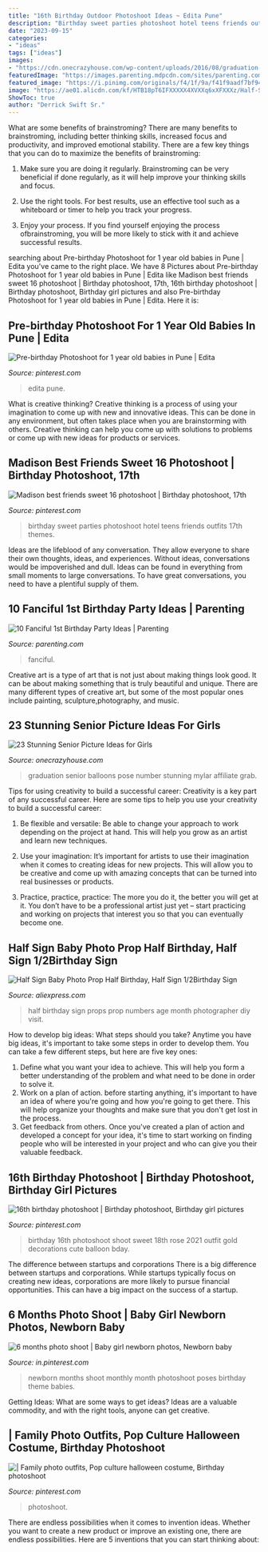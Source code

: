 ```yaml
---
title: "16th Birthday Outdoor Photoshoot Ideas ~ Edita Pune"
description: "Birthday sweet parties photoshoot hotel teens friends outfits 17th themes"
date: "2023-09-15"
categories:
- "ideas"
tags: ["ideas"]
images:
- "https://cdn.onecrazyhouse.com/wp-content/uploads/2016/08/graduation-year-balloons.jpg"
featuredImage: "https://images.parenting.mdpcdn.com/sites/parenting.com/files/styles/facebook_og_image/public/wild-one1_0.JPG?itok=5KRmVrFq"
featured_image: "https://i.pinimg.com/originals/f4/1f/9a/f41f9aadf7bf94a0edad9adeabaa21c3.jpg"
image: "https://ae01.alicdn.com/kf/HTB18pT6IFXXXXX4XVXXq6xXFXXXz/Half-Sign-Baby-Photo-Prop-Half-Birthday-Half-Sign-1-2Birthday-Sign-Age-Numbers-Photography-Props.jpg"
ShowToc: true
author: "Derrick Swift Sr."
---
```



What are some benefits of brainstroming?
There are many benefits to brainstroming, including better thinking skills, increased focus and productivity, and improved emotional stability. There are a few key things that you can do to maximize the benefits of brainstroming:
1. Make sure you are doing it regularly. Brainstroming can be very beneficial if done regularly, as it will help improve your thinking skills and focus.

2. Use the right tools. For best results, use an effective tool such as a whiteboard or timer to help you track your progress.

3. Enjoy your process. If you find yourself enjoying the process ofbrainstroming, you will be more likely to stick with it and achieve successful results.

	

		
searching about Pre-birthday Photoshoot for 1 year old babies in Pune | Edita you've came to the right place. We have 8 Pictures about Pre-birthday Photoshoot for 1 year old babies in Pune | Edita like Madison best friends sweet 16 photoshoot | Birthday photoshoot, 17th, 16th birthday photoshoot | Birthday photoshoot, Birthday girl pictures and also Pre-birthday Photoshoot for 1 year old babies in Pune | Edita. Here it is:
		
    
## Pre-birthday Photoshoot For 1 Year Old Babies In Pune | Edita

<img loading=lazy src="https://i.pinimg.com/736x/ef/1c/05/ef1c053c304c0a9982b242cec9aa94b5.jpg" onerror="this.onerror=null;this.src='https://tse1.mm.bing.net/th?id=OIP.UBH9dfHokDdIT1hkanzSSQHaLG&amp;pid=15.1';" alt="Pre-birthday Photoshoot for 1 year old babies in Pune | Edita">

_Source: pinterest.com_

>edita pune. 

	

What is creative thinking?
Creative thinking is a process of using your imagination to come up with new and innovative ideas. This can be done in any environment, but often takes place when you are brainstorming with others. Creative thinking can help you come up with solutions to problems or come up with new ideas for products or services.

    
## Madison Best Friends Sweet 16 Photoshoot | Birthday Photoshoot, 17th

<img loading=lazy src="https://i.pinimg.com/originals/f4/1f/9a/f41f9aadf7bf94a0edad9adeabaa21c3.jpg" onerror="this.onerror=null;this.src='https://tse4.mm.bing.net/th?id=OIP.VxjpxUVPkMCbXFUxFxbekwHaLH&amp;pid=15.1';" alt="Madison best friends sweet 16 photoshoot | Birthday photoshoot, 17th">

_Source: pinterest.com_

>birthday sweet parties photoshoot hotel teens friends outfits 17th themes. 

	

Ideas are the lifeblood of any conversation. They allow everyone to share their own thoughts, ideas, and experiences. Without ideas, conversations would be impoverished and dull. Ideas can be found in everything from small moments to large conversations. To have great conversations, you need to have a plentiful supply of them.

    
## 10 Fanciful 1st Birthday Party Ideas | Parenting

<img loading=lazy src="https://images.parenting.mdpcdn.com/sites/parenting.com/files/styles/facebook_og_image/public/wild-one1_0.JPG?itok=5KRmVrFq" onerror="this.onerror=null;this.src='https://tse2.mm.bing.net/th?id=OIP.VHMUfcl2NSmhBMDNAtQ_eAHaHa&amp;pid=15.1';" alt="10 Fanciful 1st Birthday Party Ideas | Parenting">

_Source: parenting.com_

>fanciful. 

	

Creative art is a type of art that is not just about making things look good. It can be about making something that is truly beautiful and unique. There are many different types of creative art, but some of the most popular ones include painting, sculpture,photography, and music.

    
## 23 Stunning Senior Picture Ideas For Girls

<img loading=lazy src="https://cdn.onecrazyhouse.com/wp-content/uploads/2016/08/graduation-year-balloons.jpg" onerror="this.onerror=null;this.src='https://tse3.mm.bing.net/th?id=OIP.GsYlh8brqS7vuw8jdkXRsAHaLH&amp;pid=15.1';" alt="23 Stunning Senior Picture Ideas for Girls">

_Source: onecrazyhouse.com_

>graduation senior balloons pose number stunning mylar affiliate grab. 

	

Tips for using creativity to build a successful career:
Creativity is a key part of any successful career. Here are some tips to help you use your creativity to build a successful career:
1. Be flexible and versatile: Be able to change your approach to work depending on the project at hand. This will help you grow as an artist and learn new techniques.

2. Use your imagination: It’s important for artists to use their imagination when it comes to creating ideas for new projects. This will allow you to be creative and come up with amazing concepts that can be turned into real businesses or products.

3. Practice, practice, practice: The more you do it, the better you will get at it. You don’t have to be a professional artist just yet – start practicing and working on projects that interest you so that you can eventually become one.


    
## Half Sign Baby Photo Prop Half Birthday, Half Sign 1/2Birthday Sign

<img loading=lazy src="https://ae01.alicdn.com/kf/HTB18pT6IFXXXXX4XVXXq6xXFXXXz/Half-Sign-Baby-Photo-Prop-Half-Birthday-Half-Sign-1-2Birthday-Sign-Age-Numbers-Photography-Props.jpg" onerror="this.onerror=null;this.src='https://tse3.mm.bing.net/th?id=OIP.EtEC0syyQEFjOjX12f5zdwHaLH&amp;pid=15.1';" alt="Half Sign Baby Photo Prop Half Birthday, Half Sign 1/2Birthday Sign">

_Source: aliexpress.com_

>half birthday sign props prop numbers age month photographer diy visit. 

	

How to develop big ideas: What steps should you take?
Anytime you have big ideas, it's important to take some steps in order to develop them. You can take a few different steps, but here are five key ones: 
1. Define what you want your idea to achieve. This will help you form a better understanding of the problem and what need to be done in order to solve it. 
2. Work on a plan of action. before starting anything, it's important to have an idea of where you're going and how you're going to get there. This will help organize your thoughts and make sure that you don't get lost in the process. 
3. Get feedback from others. Once you've created a plan of action and developed a concept for your idea, it's time to start working on finding people who will be interested in your project and who can give you their valuable feedback.

    
## 16th Birthday Photoshoot | Birthday Photoshoot, Birthday Girl Pictures

<img loading=lazy src="https://i.pinimg.com/736x/3c/24/1e/3c241e948b41a762cfedccb1187ef4a9.jpg" onerror="this.onerror=null;this.src='https://tse2.mm.bing.net/th?id=OIP.MFm4vQ_vPNdWBz7dzqwH8wHaKv&amp;pid=15.1';" alt="16th birthday photoshoot | Birthday photoshoot, Birthday girl pictures">

_Source: pinterest.com_

>birthday 16th photoshoot shoot sweet 18th rose 2021 outfit gold decorations cute balloon bday. 

	

The difference between startups and corporations
There is a big difference between startups and corporations. While startups typically focus on creating new ideas, corporations are more likely to pursue financial opportunities. This can have a big impact on the success of a startup.

    
## 6 Months Photo Shoot | Baby Girl Newborn Photos, Newborn Baby

<img loading=lazy src="https://i.pinimg.com/736x/49/f8/9c/49f89c16f0777c79cffbf190861c4859.jpg" onerror="this.onerror=null;this.src='https://tse2.mm.bing.net/th?id=OIP.JwM8MboZMiykTm1hY-YsDgHaEf&amp;pid=15.1';" alt="6 months photo shoot | Baby girl newborn photos, Newborn baby">

_Source: in.pinterest.com_

>newborn months shoot monthly month photoshoot poses birthday theme babies. 

	

Getting Ideas: What are some ways to get ideas?
Ideas are a valuable commodity, and with the right tools, anyone can get creative.

    
## | Family Photo Outfits, Pop Culture Halloween Costume, Birthday Photoshoot

<img loading=lazy src="https://i.pinimg.com/originals/74/ae/92/74ae920e1f893f28d3deb22c0b083061.jpg" onerror="this.onerror=null;this.src='https://tse4.mm.bing.net/th?id=OIP.YyvZVCC51di51P2MciG-qAHaLG&amp;pid=15.1';" alt="| Family photo outfits, Pop culture halloween costume, Birthday photoshoot">

_Source: pinterest.com_

>photoshoot. 

	

There are endless possibilities when it comes to invention ideas. Whether you want to create a new product or improve an existing one, there are endless possibilities. Here are 5 inventions that you can start thinking about: 

